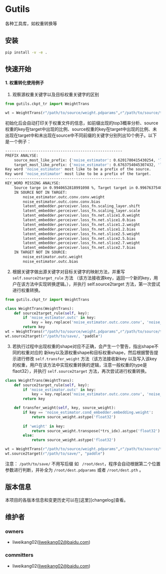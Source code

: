 Gutils
===
各种工具库，如权重转换等

安装
---
```bash
pip install -v -e .
```


快速开始
---
 
#### 1. 权重转化使用例子
1. 观察源权重关键字以及目标权重关键字的区别
```python
from gutils.ckpt_tr import WeightTrans

wt = WeightTrans(r"/path/to/source/weight.pdparams",r"/path/to/source/target.pdparams")
```
初始化后会自动打印关于权重文件的信息，如前缀出现的top3概率分析、source权重的key在target中出现的比例、source权重的key在target中出现的比例、未出现在target中和未出现在source中不同前缀的关键字分别列出10个例子。以下是一个例子：
```bash
-----------------------------------------------------
PREFIX ANALYSE:
    source_most_like_prefix: {'noise_estimator': 0.6201780415430254, 'latent_embedder': 0.3442136498516315, 'noise_scheduler': 0.03560830860534124}
    target_most_like_prefix: {'noise_estimator': 0.6763754045307432, 'latent_embedder': 0.2847896440129448, 'noise_scheduler': 0.03883495145631069}
Key word 'noise_estimator' most like to be a prefix of the source. 
Key word 'noise_estimator' most like to be a prefix of the target.
-----------------------------------------------------
KEY_WORD MISSING ANALYSE:
    Source targe in 0.9940652818991098 %, Target target in 0.9967637540453075 %:
    IN SOURCE NOT IN TARGET: 
        noise_estimator.outc.conv.conv.weight
        noise_estimator.outc.conv.conv.bias
        latent_embedder.perceiver.loss_fn.scaling_layer.shift
        latent_embedder.perceiver.loss_fn.scaling_layer.scale
        latent_embedder.perceiver.loss_fn.net.slice1.0.weight
        latent_embedder.perceiver.loss_fn.net.slice1.0.bias
        latent_embedder.perceiver.loss_fn.net.slice1.2.weight
        latent_embedder.perceiver.loss_fn.net.slice1.2.bias
        latent_embedder.perceiver.loss_fn.net.slice2.5.weight
        latent_embedder.perceiver.loss_fn.net.slice2.5.bias
        latent_embedder.perceiver.loss_fn.net.slice2.7.weight
        latent_embedder.perceiver.loss_fn.net.slice2.7.bias
    IN TARGET NOT IN SOURCE: 
        noise_estimator.outc.weight
        noise_estimator.outc.bias
```
2. 根据关键字做出源关键字对目标关键字的映射方法，并重写 `self.source2target_rule` 方法 （该方法接收源key，返回一个新的key，用户在该方法中实现转换逻辑。），并执行 self.source2target 方法，第一次尝试进行权重转换。
```python
from gutils.ckpt_tr import WeightTrans

class WeightTrans(WeightTrans):
    def source2target_rule(self, key):
        if 'noise_estimator.outc' in key:
            key = key.replace('noise_estimator.outc.conv.conv', 'noise_estimator.outc')
        return key
wt = WeightTrans(r"/path/to/source/weight.pdparams",r"/path/to/source/target.pdparams")
wt.source2target(r"/path/to/save/, "paddle")
```

3. 若执行过程中出现权重的shape对应不正确，会产生一个警告，指出shape不同的权重对应的 新key以及源权重shape和目标权重shape，然后根据警告提示进行修改 `self.transfer_weight` 方法（该方法接收新key 以及写入该key 的权重，用户在该方法中实现权重转换的逻辑，注意一般权重的type是 flaot32），并执行 `self.source2target` 方法，再次尝试进行权重转换。
```python
class WeightTrans(WeightTrans):
    def source2target_rule(self, key):
        if 'noise_estimator.outc' in key:
            key = key.replace('noise_estimator.outc.conv.conv', 'noise_estimator.outc')
        return key

    def transfer_weight(self, key, source_weight):
        if key == 'noise_estimator.cond_embedder.embedding.weight':
            return source_weight.astype('float32')
            
        if 'weight' in key:
            return source_weight.transpose(*trs_idx).astype('float32')
        else:
            return source_weight.astype('float32')

wt = WeightTrans(r"/path/to/source/weight.pdparams",r"/path/to/source/target.pdparams")
wt.source2target(r"/path/to/save/", "paddle")
```
注意： `/path/to/save/` 不用写后缀 如 ` /root/dest`，程序会自动根据第二个位置参数进行判断，并补全为 `/root/dest.pdparams` 或者 `/root/dest.pth` 。

版本信息
---
本项目的各版本信息和变更历史可以在[这里][changelog]查看。

维护者
---
### owners
* liweikang02(liweikang02@baidu.com)

### committers
* liweikang02(liweikang02@baidu.com)
